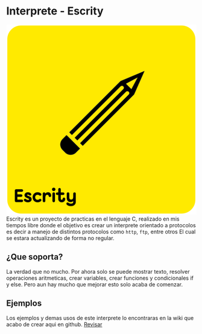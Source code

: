 # Interprete - Escrity
![logotype](https://github.com/Bionic-Tronic/Escrity-lenguaje/blob/main/logo.png)
Escrity es un proyecto de practicas en el lenguaje C, realizado en mis tiempos libre
donde el objetivo es crear un interprete orientado a protocolos
es decir a manejo de distintos protocolos como `http`, `ftp`, entre otros
El cual se estara actualizando de forma no regular.

## ¿Que soporta?
La verdad que no mucho. Por ahora solo se puede mostrar texto, resolver operaciones aritmeticas, crear variables, crear funciones y condicionales if y else. Pero aun hay mucho que mejorar esto solo acaba de comenzar.

## Ejemplos
Los ejemplos y demas usos de este interprete lo encontraras en la wiki que acabo de crear aqui en github. [Revisar](https://github.com/Bionic-Tronic/Escrity-lenguaje/wiki)
